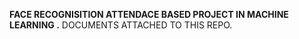 
**FACE RECOGNISITION ATTENDACE BASED PROJECT IN MACHINE LEARNING .**
                 DOCUMENTS ATTACHED TO THIS REPO.
